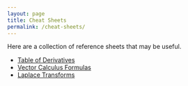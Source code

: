 ```yaml
---
layout: page
title: Cheat Sheets
permalink: /cheat-sheets/
---
```


Here are a collection of reference sheets that may be useful. 

<ul>
<li> <a class="page-link" href="/cheat-sheets/derivatives/">Table of Derivatives</a> </li>
<li> <a class="page-link" href="/cheat-sheets/vector-calculus/">Vector Calculus Formulas</a> </li>
<li> <a class="page-link" href="/cheat-sheets/laplace-transform/"> Laplace Transforms </a> </li>
</ul>




